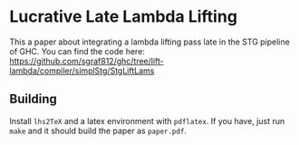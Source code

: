 # Lucrative Late Lambda Lifting

This a paper about integrating a lambda lifting pass late in the STG pipeline of GHC.
You can find the code here: https://github.com/sgraf812/ghc/tree/lift-lambda/compiler/simplStg/StgLiftLams

## Building

Install `lhs2TeX` and a latex environment with `pdflatex`. If you have, just run `make` and it should build the paper as `paper.pdf`.
